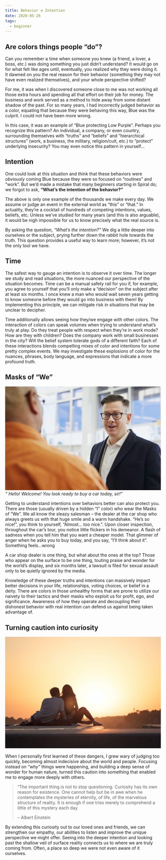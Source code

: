 ```yaml
---
title: Behavior ≠ Intention
date: 2020-05-26
tags:
  - beginner
---
```


## Are colors things people “do”?
Can you remember a time when someone you knew (a friend, a lover, a boss, etc.) was doing something you just didn’t understand? It would go on for what felt like ages until, eventually, you realized why they were doing it. It dawned on you the real reason for their behavior (something they may not have even realized themselves), and your whole perspective shifted?

For me, it was when I discovered someone close to me was not working all those extra hours and spending all that effort on their job for money. The business and work served as a method to hide away from some distant shadow of the past. For so many years, I had incorrectly judged behavior as a color, equating that because they were behaving this way, Blue was the culprit. I could not have been more wrong.

In this case, it was an example of “Blue protecting Low Purple”. Perhaps you recognize this pattern? An individual, a company, or even country, surrounding themselves with “truths” and “beliefs” and “hierarchical structures” (work, a business, the military, religion/cult, etc.) to “protect” underlying insecurity? You may even notice this pattern in yourself…

## Intention

One could look at this situation and think that these behaviors were *obviously* coming Blue because they were so focused on “routines” and “work”. But we’d made a mistake that many beginners starting in Spiral do; we forgot to ask, **“What’s the intention of the behavior?”**

The above is only one example of the thousands we make every day. We assume or judge an event in the external world as “this” or “that.” In actuality, they’re a cocktail of hundreds of competing intentions, values, beliefs, etc. Unless we’ve studied for many years (and this is also arguable), it would be nigh impossible for us to know precisely what the real source is.

By asking the question, *“What’s the intention?”* We dig a little deeper into ourselves or the subject, prying further down the rabbit hole towards the truth. This question provides a useful way to learn more; however, it’s not the only tool we have.

## Time
The safest way to gauge an intention is to observe it over time. The longer we study and read situations, the more nuanced our perspective of the situation becomes. Time can be a manual safety rail for you if, for example, you agree to yourself that you’ll only make a “decision” on the subject after at least six months. I once knew a man who would wait seven years getting to know someone before they would go into business with them! By implementing this principle, we can mitigate risk in situations that may be unclear to decipher.

Time additionally allows seeing how they/we engage with other colors. The interaction of colors can speak volumes when trying to understand what’s truly at play. Do they treat people with respect when they’re in work mode? How are they with children? Does the company work with small businesses in the city? Will the belief system tolerate gods of a different faith? Each of these interactions blends compelling mixes of color and intentions for some pretty complex events. We may investigate these explosions of color for the nuances, phrases, body language, and expressions that indicate a more profound truth.

## Masks of “We”

![Sales man](sales.jpg)
*” Hello! Welcome! You look ready to buy a car today, sir!”*

Getting to understand intentions over behaviors better can also protect you. There are those (usually driven by a hidden “I” color) who wear the Masks of “We”. We all know the sleazy salesman – the dealer at the car shop who always greets us with that huge smile and a warm handshake. “He’s so nice!”, you think to yourself, “Almost… too nice.”. Upon closer inspection, throughout the car’s tour, you notice little flickers in his demeanor. A flash of sadness when you tell him that you want a cheaper model. That glimmer of anger when he asks you to buy today, and you say, “I’ll think about it”. Something feels…wrong

A car shop dealer is one thing, but what about the ones at the top? Those who appear on the surface to be one thing, touting praise and wonder for the world’s display, and six months later, a lawsuit is filed for sexual assault only to be quietly ignored by the media.

Knowledge of these deeper truths and intentions can massively impact better decisions in your life, relationships, voting choices, or belief in a deity. There are colors in those unhealthy forms that are prone to utilize our naivety to their tactics and their masks who exploit us for profit, ego, and significance. Awareness of how they operate and decoupling their dishonest behavior with real intention can defend us against being taken advantage of.

## Turning caution into curiosity
![Love](connection.jpg)

When I personally first learned of these dangers, I grew wary of judging too quickly, becoming almost indecisive about the world and people. Focusing instead on *“why”* things were happening, and building a deep sense of wonder for human nature, turned this caution into something that enabled me to engage more deeply with others.

> “The important thing is not to stop questioning. Curiosity has its own reason for existence. One cannot help but be in awe when he contemplates the mysteries of eternity, of life, of the marvelous structure of reality. It is enough if one tries merely to comprehend a little of this mystery each day.
>
> – Albert Einstein


By extending this curiosity out to our loved ones and friends, we can strengthen our empathy, our abilities to listen and improve the unique perspective we might offer. Seeing into the deeper intention and looking past the shallow veil of surface reality connects us to where we are truly coming from. Often, a place so deep we were not even aware of it ourselves.
